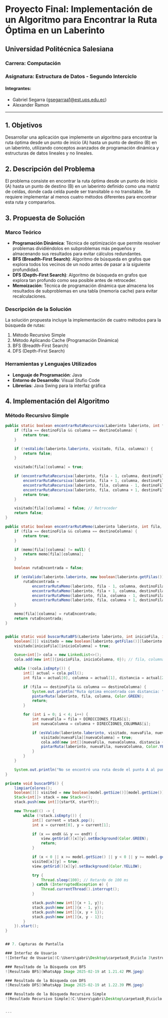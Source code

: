 # Proyecto Final: Implementación de un Algoritmo para Encontrar la Ruta Óptima en un Laberinto

## Universidad Politécnica Salesiana 

### Carrera: Computación
### Asignatura: Estructura de Datos - Segundo Interciclo

#### Integrantes:
- Gabriel Segarra (gsegarraa1@est.ups.edu.ec)
- Alexander Ramon 

---

## 1. Objetivos

Desarrollar una aplicación que implemente un algoritmo para encontrar la ruta óptima desde un punto de inicio (A) hasta un punto de destino (B) en un laberinto, utilizando conceptos avanzados de programación dinámica y estructuras de datos lineales y no lineales.

## 2. Descripción del Problema

El problema consiste en encontrar la ruta óptima desde un punto de inicio (A) hasta un punto de destino (B) en un laberinto definido como una matriz de celdas, donde cada celda puede ser transitable o no transitable. Se requiere implementar al menos cuatro métodos diferentes para encontrar esta ruta y compararlos.

## 3. Propuesta de Solución

### Marco Teórico

- **Programación Dinámica**: Técnica de optimización que permite resolver problemas dividiéndolos en subproblemas más pequeños y almacenando sus resultados para evitar cálculos redundantes.
- **BFS (Breadth-First Search)**: Algoritmo de búsqueda en grafos que explora todos los vecinos de un nodo antes de pasar a la siguiente profundidad.
- **DFS (Depth-First Search)**: Algoritmo de búsqueda en grafos que explora tan profundo como sea posible antes de retroceder.
- **Memoización**: Técnica de programación dinámica que almacena los resultados de subproblemas en una tabla (memoria cache) para evitar recalculaciones.

### Descripción de la Solución

La solución propuesta incluye la implementación de cuatro métodos para la búsqueda de rutas:
1. Método Recursivo Simple
2. Método Aplicando Cache (Programación Dinámica)
3. BFS (Breadth-First Search)
4. DFS (Depth-First Search)

### Herramientas y Lenguajes Utilizados

- **Lenguaje de Programación**: Java
- **Entorno de Desarrollo**: Visual Stufio Code
- **Librerías**: Java Swing para la interfaz gráfica

## 4. Implementación del Algoritmo

### Método Recursivo Simple

```java
public static boolean encontrarRutaRecursiva(Laberinto laberinto, int fila, int columna, int destinoFila, int destinoColumna, boolean[][] visitado) {
    if (fila == destinoFila && columna == destinoColumna) {
        return true;
    }

    if (!esValido(laberinto.laberinto, visitado, fila, columna)) {
        return false;
    }

    visitado[fila][columna] = true;

    if (encontrarRutaRecursiva(laberinto, fila - 1, columna, destinoFila, destinoColumna, visitado) ||
        encontrarRutaRecursiva(laberinto, fila + 1, columna, destinoFila, destinoColumna, visitado) ||
        encontrarRutaRecursiva(laberinto, fila, columna - 1, destinoFila, destinoColumna, visitado) ||
        encontrarRutaRecursiva(laberinto, fila, columna + 1, destinoFila, destinoColumna, visitado)) {
        return true;
    }

    visitado[fila][columna] = false; // Retroceder
    return false;
}

public static boolean encontrarRutaMemo(Laberinto laberinto, int fila, int columna, int destinoFila, int destinoColumna, Boolean[][] memo) {
    if (fila == destinoFila && columna == destinoColumna) {
        return true;
    }

    if (memo[fila][columna] != null) {
        return memo[fila][columna];
    }

    boolean rutaEncontrada = false;

    if (esValido(laberinto.laberinto, new boolean[laberinto.getFilas()][laberinto.getColumnas()], fila, columna)) {
        rutaEncontrada = 
            encontrarRutaMemo(laberinto, fila - 1, columna, destinoFila, destinoColumna, memo) ||
            encontrarRutaMemo(laberinto, fila + 1, columna, destinoFila, destinoColumna, memo) ||
            encontrarRutaMemo(laberinto, fila, columna - 1, destinoFila, destinoColumna, memo) ||
            encontrarRutaMemo(laberinto, fila, columna + 1, destinoFila, destinoColumna, memo);
    }

    memo[fila][columna] = rutaEncontrada;
    return rutaEncontrada;
}


public static void buscarRutaBFS(Laberinto laberinto, int inicioFila, int inicioColumna, int destinoFila, int destinoColumna) {
    boolean[][] visitado = new boolean[laberinto.getFilas()][laberinto.getColumnas()];
    visitado[inicioFila][inicioColumna] = true;

    Queue<int[]> cola = new LinkedList<>();
    cola.add(new int[]{inicioFila, inicioColumna, 0}); // fila, columna, distancia

    while (!cola.isEmpty()) {
        int[] actual = cola.poll();
        int fila = actual[0], columna = actual[1], distancia = actual[2];

        if (fila == destinoFila && columna == destinoColumna) {
            System.out.println("Ruta óptima encontrada con distancia: " + distancia);
            pintarRuta(laberinto, fila, columna, Color.GREEN);
            return;
        }

        for (int i = 0; i < 4; i++) {
            int nuevaFila = fila + DIRECCIONES_FILAS[i];
            int nuevaColumna = columna + DIRECCIONES_COLUMNAS[i];

            if (esValido(laberinto.laberinto, visitado, nuevaFila, nuevaColumna)) {
                visitado[nuevaFila][nuevaColumna] = true;
                cola.add(new int[]{nuevaFila, nuevaColumna, distancia + 1});
                pintarRuta(laberinto, nuevaFila, nuevaColumna, Color.YELLOW);
            }
        }
    }

    System.out.println("No se encontró una ruta desde el punto A al punto B.");
}

private void buscarDFS() {
    limpiarColores();
    boolean[][] visited = new boolean[model.getSize()][model.getSize()];
    Stack<int[]> stack = new Stack<>();
    stack.push(new int[]{startX, startY});

    new Thread(() -> {
        while (!stack.isEmpty()) {
            int[] current = stack.pop();
            int x = current[0], y = current[1];

            if (x == endX && y == endY) {
                view.getGrid()[x][y].setBackground(Color.GREEN);
                return;
            }

            if (x < 0 || x >= model.getSize() || y < 0 || y >= model.getSize() || visited[x][y] || model.isBlocked(x, y)) continue;
            visited[x][y] = true;
            view.getGrid()[x][y].setBackground(Color.YELLOW);

            try {
                Thread.sleep(100); // Retardo de 100 ms
            } catch (InterruptedException e) {
                Thread.currentThread().interrupt();
            }

            stack.push(new int[]{x + 1, y});
            stack.push(new int[]{x - 1, y});
            stack.push(new int[]{x, y + 1});
            stack.push(new int[]{x, y - 1});
        }
    }).start();
}


## 7. Capturas de Pantalla

### Interfaz de Usuario
![Interfaz de Usuario](C:\Users\gabri\Desktop\carpetas0_0\ciclo 3\estructura\ProyectoFinal\WhatsApp Image 2025-02-19 at 1.20.21 PM.jpeg)

### Resultado de la Búsqueda con BFS
![Resultado BFS](WhatsApp Image 2025-02-19 at 1.21.42 PM.jpeg)

### Resultado de la Búsqueda con DFS
![Resultado DFS](WhatsApp Image 2025-02-19 at 1.22.39 PM.jpeg)

### Resultado de la Búsqueda Recursiva Simple
![Resultado Recursivo Simple](C:\Users\gabri\Desktop\carpetas0_0\ciclo 3\estructura\ProyectoFinal\WhatsApp Image 2025-02-19 at 1.23.08 PM.jpeg)


---

